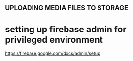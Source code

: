 ## UPLOADING MEDIA FILES TO STORAGE ##

# setting up firebase admin for privileged environment
https://firebase.google.com/docs/admin/setup